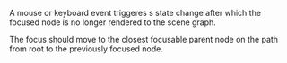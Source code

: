 A mouse or keyboard event triggeres s state change after which the focused node is no longer rendered to the scene graph.

The focus should move to the closest focusable parent node on the path from root to the previously focused node.